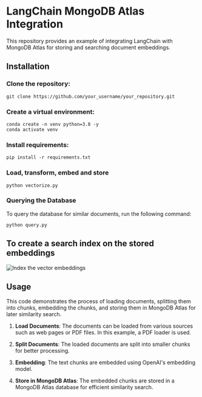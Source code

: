 # LangChain MongoDB Atlas Integration

This repository provides an example of integrating LangChain with MongoDB Atlas for storing and searching document embeddings.

## Installation
### Clone the repository:

```
git clone https://github.com/your_username/your_repository.git
```

### Create a virtual environment:

```
conda create -n venv python=3.8 -y
conda activate venv
```

### Install requirements:

```
pip install -r requirements.txt
```

### Load, transform, embed and store

```
python vectorize.py
```

### Querying the Database

To query the database for similar documents, run the following command:

```
python query.py
```

## To create a search index on the stored embeddings

![Index the vector embeddings](https://www.mongodb.com/developer/languages/python/semantic-search-made-easy-langchain-mongodb/?utm_campaign=devrel&utm_source=youtube&utm_medium=organic_social&utm_content=ZvwUzcMvKiI&utm_term=jay.javed)

## Usage

This code demonstrates the process of loading documents, splitting them into chunks, embedding the chunks, and storing them in MongoDB Atlas for later similarity search.

1. **Load Documents**: The documents can be loaded from various sources such as web pages or PDF files. In this example, a PDF loader is used.

2. **Split Documents**: The loaded documents are split into smaller chunks for better processing.

3. **Embedding**: The text chunks are embedded using OpenAI's embedding model.

4. **Store in MongoDB Atlas**: The embedded chunks are stored in a MongoDB Atlas database for efficient similarity search.